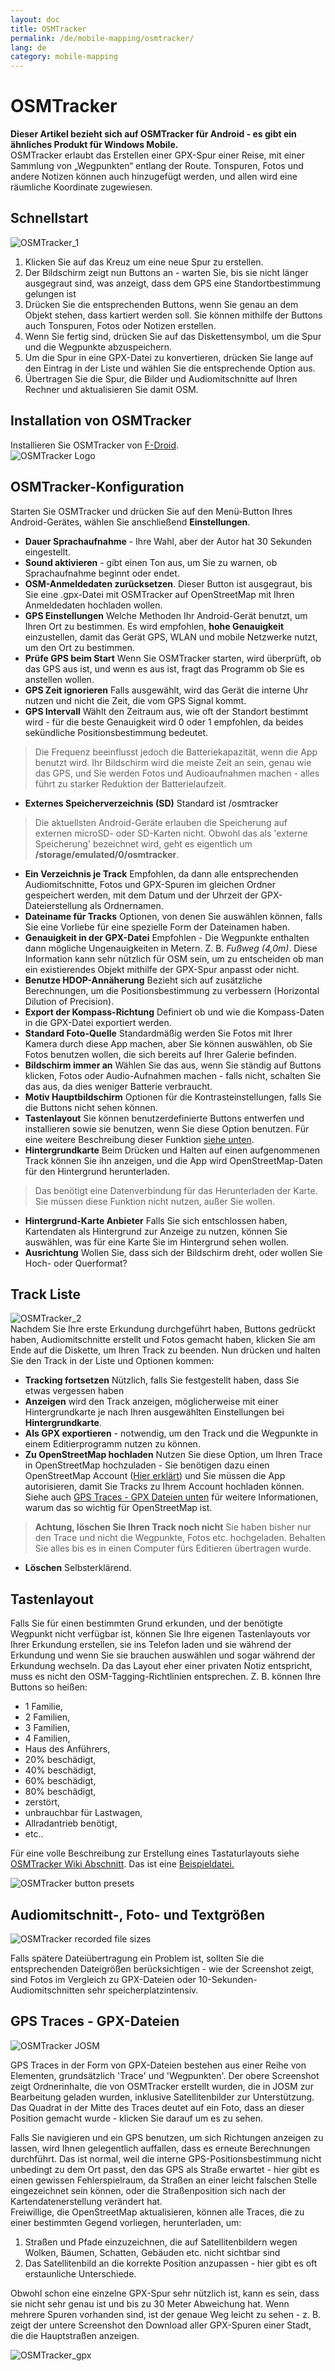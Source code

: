 ```yaml
---
layout: doc
title: OSMTracker
permalink: /de/mobile-mapping/osmtracker/
lang: de
category: mobile-mapping
---
```


OSMTracker
==============

  
**Dieser Artikel bezieht sich auf OSMTracker für Android - es gibt ein ähnliches Produkt für Windows Mobile.**  
OSMTracker erlaubt das Erstellen einer GPX-Spur einer Reise, mit einer Sammlung von „Wegpunkten“ entlang der Route. Tonspuren, Fotos und andere Notizen können auch hinzugefügt werden, und allen wird eine räumliche Koordinate zugewiesen.

Schnellstart
-----------

![OSMTracker_1][]  

1. Klicken Sie auf das Kreuz um eine neue Spur zu erstellen.  
2. Der Bildschirm zeigt nun Buttons an - warten Sie, bis sie nicht länger ausgegraut sind, was anzeigt, dass dem GPS eine Standortbestimmung gelungen ist  
3. Drücken Sie die entsprechenden Buttons, wenn Sie genau an dem Objekt stehen, dass kartiert werden soll. Sie können mithilfe der Buttons auch Tonspuren, Fotos oder Notizen erstellen.  
4. Wenn Sie fertig sind, drücken Sie auf das Diskettensymbol, um die Spur und die Wegpunkte abzuspeichern.  
5. Um die Spur in eine GPX-Datei zu konvertieren, drücken Sie lange auf den Eintrag in der Liste und wählen Sie die entsprechende Option aus.  
6. Übertragen Sie die Spur, die Bilder und Audiomitschnitte auf Ihren Rechner und aktualisieren Sie damit OSM.  


Installation von OSMTracker
-------------------------

Installieren Sie OSMTracker von [F-Droid](https://f-droid.org/en/packages/net.osmtracker/).  
![OSMTracker Logo][]  


OSMTracker-Konfiguration
------------------------

Starten Sie OSMTracker und drücken Sie auf den Menü-Button Ihres Android-Gerätes, wählen Sie anschließend **Einstellungen**.  

- **Dauer Sprachaufnahme** - Ihre Wahl, aber der Autor hat 30 Sekunden eingestellt.  
- **Sound aktivieren** - gibt einen Ton aus, um Sie zu warnen, ob Sprachaufnahme beginnt oder endet.  
- **OSM-Anmeldedaten zurücksetzen**. Dieser Button ist ausgegraut, bis Sie eine .gpx-Datei mit OSMTracker auf OpenStreetMap mit Ihren Anmeldedaten hochladen wollen.  
- **GPS Einstellungen** Welche Methoden Ihr Android-Gerät benutzt, um Ihren Ort zu bestimmen. Es wird empfohlen, **hohe Genauigkeit** einzustellen, damit das Gerät GPS, WLAN und mobile Netzwerke nutzt, um den Ort zu bestimmen.  
- **Prüfe GPS beim Start** Wenn Sie OSMTracker starten, wird überprüft, ob das GPS aus ist, und wenn es aus ist, fragt das Programm ob Sie es anstellen wollen.
- **GPS Zeit ignorieren** Falls ausgewählt, wird das Gerät die interne Uhr nutzen und nicht die Zeit, die vom GPS Signal kommt.  
- **GPS Intervall** Wählt den Zeitraum aus, wie oft der Standort bestimmt wird - für die beste Genauigkeit wird 0 oder 1 empfohlen, da beides sekündliche Positionsbestimmung bedeutet.  

> Die Frequenz beeinflusst jedoch die Batteriekapazität, wenn die App benutzt wird. Ihr Bildschirm wird die meiste Zeit an sein, genau wie das GPS, und Sie werden Fotos und Audioaufnahmen machen - alles führt zu starker Reduktion der Batterielaufzeit.  

- **Externes Speicherverzeichnis (SD)** Standard ist /osmtracker  

> Die aktuellsten Android-Geräte erlauben die Speicherung auf externen microSD- oder SD-Karten nicht. Obwohl das als 'externe Speicherung' bezeichnet wird, geht es eigentlich um **/storage/emulated/0/osmtracker**.  

- **Ein Verzeichnis je Track** Empfohlen, da dann alle entsprechenden Audiomitschnitte, Fotos und GPX-Spuren im gleichen Ordner gespeichert werden, mit dem Datum und der Uhrzeit der GPX-Dateierstellung als Ordnernamen.  
- **Dateiname für Tracks** Optionen, von denen Sie auswählen können, falls Sie eine Vorliebe für eine spezielle Form der Dateinamen haben.  
- **Genauigkeit in der GPX-Datei** Empfohlen - Die Wegpunkte enthalten dann mögliche Ungenauigkeiten in Metern. Z. B. *Fußweg (4,0m)*. Diese Information kann sehr nützlich für OSM sein, um zu entscheiden ob man ein existierendes Objekt mithilfe der GPX-Spur anpasst oder nicht.   
- **Benutze HDOP-Annäherung** Bezieht sich auf zusätzliche Berechnungen, um die Positionsbestimmung zu verbessern (Horizontal Dilution of Precision).  
- **Export der Kompass-Richtung** Definiert ob und wie die Kompass-Daten in die GPX-Datei exportiert werden.  
- **Standard Foto-Quelle** Standardmäßig werden Sie Fotos mit Ihrer Kamera durch diese App machen, aber Sie können auswählen, ob Sie Fotos benutzen wollen, die sich bereits auf Ihrer Galerie befinden.  
- **Bildschirm immer an** Wählen Sie das aus, wenn Sie ständig auf Buttons klicken, Fotos oder Audio-Aufnahmen machen - falls nicht, schalten Sie das aus, da dies weniger Batterie verbraucht.  
- **Motiv Hauptbildschirm** Optionen für die Kontrasteinstellungen, falls Sie die Buttons nicht sehen können.  
- **Tastenlayout** Sie können benutzerdefinierte Buttons entwerfen und installieren sowie sie benutzen, wenn Sie diese Option benutzen. Für eine weitere Beschreibung dieser Funktion [siehe unten](/de/mobile-mapping/osmtracker/#button-presets).   
- **Hintergrundkarte** Beim Drücken und Halten auf einen aufgenommenen Track können Sie ihn anzeigen, und die App wird OpenStreetMap-Daten für den Hintergrund herunterladen.  

> Das benötigt eine Datenverbindung für das Herunterladen der Karte. Sie müssen diese Funktion nicht nutzen, außer Sie wollen.  

- **Hintergrund-Karte Anbieter** Falls Sie sich entschlossen haben, Kartendaten als Hintergrund zur Anzeige zu nutzen, können Sie auswählen, was für eine Karte Sie im Hintergrund sehen wollen.  
- **Ausrichtung** Wollen Sie, dass sich der Bildschirm dreht, oder wollen Sie Hoch- oder Querformat?  

Track Liste
--------------

![OSMTracker_2][]  
Nachdem Sie Ihre erste Erkundung durchgeführt haben, Buttons gedrückt haben, Audiomitschnitte erstellt und Fotos gemacht haben, klicken Sie am Ende auf die Diskette, um Ihren Track zu beenden. Nun drücken und halten Sie den Track in der Liste und Optionen kommen:  

- **Tracking fortsetzen** Nützlich, falls Sie festgestellt haben, dass Sie etwas vergessen haben  
- **Anzeigen** wird den Track anzeigen, möglicherweise mit einer Hintergrundkarte je nach Ihren ausgewählten Einstellungen bei **Hintergrundkarte**.  
- **Als GPX exportieren** - notwendig, um den Track und die Wegpunkte in einem Editierprogramm nutzen zu können.  
- **Zu OpenStreetMap hochladen** Nutzen Sie diese Option, um Ihren Trace in OpenStreetMap hochzuladen - Sie benötigen dazu einen OpenStreetMap Account ([Hier erklärt](/de/beginner/start-osm/)) und Sie müssen die App autorisieren, damit Sie Tracks zu Ihrem Account hochladen können. Siehe auch [GPS Traces - GPX Dateien unten](/de/mobile-mapping/osmtracker/#gps-traces--gpx-files) für weitere Informationen, warum das so wichtig für OpenStreetMap ist.  

> **Achtung, löschen Sie Ihren Track noch nicht** Sie haben bisher nur den Trace und nicht die Wegpunkte, Fotos etc. hochgeladen. Behalten Sie alles bis es in einen Computer fürs Editieren übertragen wurde.  

- **Löschen** Selbsterklärend.  


Tastenlayout
--------------

Falls Sie für einen bestimmten Grund erkunden, und der benötigte Wegpunkt nicht verfügbar ist, können Sie Ihre eigenen Tastenlayouts vor Ihrer Erkundung erstellen, sie ins Telefon laden und sie während der Erkundung und wenn Sie sie brauchen auswählen und sogar während der Erkundung wechseln. Da das Layout eher einer privaten Notiz entspricht, muss es nicht den OSM-Tagging-Richtlinien entsprechen. Z. B. können Ihre Buttons so heißen:  

- 1 Familie,  
- 2 Familien,  
- 3 Familien,  
- 4 Familien,  
- Haus des Anführers,  
- 20% beschädigt,  
- 40% beschädigt,  
- 60% beschädigt,  
- 80% beschädigt,  
- zerstört,  
- unbrauchbar für Lastwagen,  
- Allradantrieb benötigt,  
- etc..  

Für eine volle Beschreibung zur Erstellung eines Tastaturlayouts siehe [OSMTracker Wiki Abschnitt](https://github.com/nguillaumin/osmtracker-android/wiki/Custom-buttons-layouts). Das ist eine [Beispieldatei.](/files/R_of_Way.xml)  

![OSMTracker button presets][]  


Audiomitschnitt-, Foto- und Textgrößen  
-----------------------------------------------  

![OSMTracker recorded file sizes][]  

Falls spätere Dateiübertragung ein Problem ist, sollten Sie die entsprechenden Dateigrößen berücksichtigen - wie der Screenshot zeigt, sind Fotos im Vergleich zu GPX-Dateien oder 10-Sekunden-Audiomitschnitten sehr speicherplatzintensiv.  


GPS Traces - GPX-Dateien
----------------------  

![OSMTracker JOSM][]  

GPS Traces in der Form von GPX-Dateien bestehen aus einer Reihe von Elementen, grundsätzlich 'Trace' und 'Wegpunkten'. Der obere Screenshot zeigt Ordnerinhalte, die von OSMTracker erstellt wurden, die in JOSM zur Bearbeitung geladen wurden, inklusive Satellitenbilder zur Unterstützung. Das Quadrat in der Mitte des Traces deutet auf ein Foto, dass an dieser Position gemacht wurde - klicken Sie darauf um es zu sehen.  

Falls Sie navigieren und ein GPS benutzen, um sich Richtungen anzeigen zu lassen, wird Ihnen gelegentlich auffallen, dass es erneute Berechnungen durchführt. Das ist normal, weil die interne GPS-Positionsbestimmung nicht unbedingt zu dem Ort passt, den das GPS als Straße erwartet - hier gibt es einen gewissen Fehlerspielraum, da Straßen an einer leicht falschen Stelle eingezeichnet sein können, oder die Straßenposition sich nach der Kartendatenerstellung verändert hat.  
Freiwillige, die OpenStreetMap aktualisieren, können alle Traces, die zu einer bestimmten Gegend vorliegen, herunterladen, um:  

1. Straßen und Pfade einzuzeichnen, die auf Satellitenbildern wegen Wolken, Bäumen, Schatten, Gebäuden etc. nicht sichtbar sind  
2. Das Satellitenbild an die korrekte Position anzupassen - hier gibt es oft erstaunliche Unterschiede.  

Obwohl schon eine einzelne GPX-Spur sehr nützlich ist, kann es sein, dass sie nicht sehr genau ist und bis zu 30 Meter Abweichung hat. Wenn mehrere Spuren vorhanden sind, ist der genaue Weg leicht zu sehen - z. B. zeigt der untere Screenshot den Download aller GPX-Spuren einer Stadt, die die Hauptstraßen anzeigen.  

![OSMTracker_gpx][] 




[OSMTracker Logo]: /images/mobile-mapping/osmtracker_logo.png
[OSMTracker_1]: /images/mobile-mapping/OSMTracker_1.png
[OSMTracker_2]: /images/mobile-mapping/OSMTracker_2.png
[OSMTracker button presets]: /images/mobile-mapping/OSMTracker_presets.png
[OSMTracker recorded file sizes]: /images/mobile-mapping/OSMTracker_files.png
[OSMTracker_gpx]: /images/mobile-mapping/OSMTracker_gpx.png
[OSMTracker JOSM]: /images/mobile-mapping/OSMTracker_JOSM.png